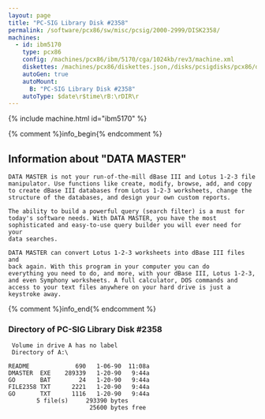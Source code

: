 ```yaml
---
layout: page
title: "PC-SIG Library Disk #2358"
permalink: /software/pcx86/sw/misc/pcsig/2000-2999/DISK2358/
machines:
  - id: ibm5170
    type: pcx86
    config: /machines/pcx86/ibm/5170/cga/1024kb/rev3/machine.xml
    diskettes: /machines/pcx86/diskettes.json,/disks/pcsigdisks/pcx86/diskettes.json
    autoGen: true
    autoMount:
      B: "PC-SIG Library Disk #2358"
    autoType: $date\r$time\rB:\rDIR\r
---
```


{% include machine.html id="ibm5170" %}

{% comment %}info_begin{% endcomment %}

## Information about "DATA MASTER"

    DATA MASTER is not your run-of-the-mill dBase III and Lotus 1-2-3 file
    manipulator. Use functions like create, modify, browse, add, and copy
    to create dBase III databases from Lotus 1-2-3 worksheets, change the
    structure of the databases, and design your own custom reports.
    
    The ability to build a powerful query (search filter) is a must for
    today's software needs. With DATA MASTER, you have the most
    sophisticated and easy-to-use query builder you will ever need for your
    data searches.
    
    DATA MASTER can convert Lotus 1-2-3 worksheets into dBase III files and
    back again. With this program in your computer you can do
    everything you need to do, and more, with your dBase III, Lotus 1-2-3,
    and even Symphony worksheets. A full calculator, DOS commands and
    access to your text files anywhere on your hard drive is just a
    keystroke away.
{% comment %}info_end{% endcomment %}


### Directory of PC-SIG Library Disk #2358

     Volume in drive A has no label
     Directory of A:\

    README             690   1-06-90  11:08a
    DMASTER  EXE    289339   1-20-90   9:44a
    GO       BAT        24   1-20-90   9:44a
    FILE2358 TXT      2221   1-20-90   9:44a
    GO       TXT      1116   1-20-90   9:44a
            5 file(s)     293390 bytes
                           25600 bytes free
